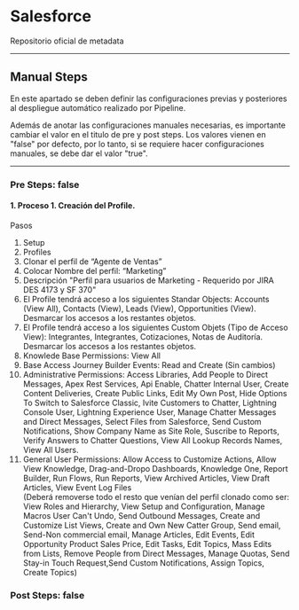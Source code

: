 # Salesforce

Repositorio oficial de metadata

--------

## Manual Steps

En este apartado se deben definir las configuraciones previas y posteriores al despliegue automático realizado por Pipeline.

Además de anotar las configuraciones manuales necesarias, es importante cambiar el valor en el titulo de pre y post steps. Los valores vienen en "false" por defecto, por lo tanto, si se requiere hacer configuraciones manuales, se debe dar el valor "true".

--------

### Pre Steps: false 
 

#### 1. Proceso 1. Creación del Profile.

Pasos

1. Setup
2. Profiles
3. Clonar el perfil de “Agente de Ventas”
4. Colocar Nombre del perfil: “Marketing”
5. Descripción "Perfil para usuarios de Marketing - Requerido por JIRA DES 4173 y SF 370"
6. El Profile tendrá acceso a los siguientes Standar Objects: Accounts (View All), Contacts (View), Leads (View), Opportunities (View). Desmarcar los accesos a los restantes objetos.
7. El Profile tendrá acceso a los siguientes Custom Objets (Tipo de Acceso View): Integrantes, Integrantes, Cotizaciones, Notas de Auditoría. Desmarcar los accesos a los restantes objetos.
8. Knowlede Base Permissions: View All
9. Base Access Journey Builder Events: Read and Create (Sin cambios)
10. Administrative Permissions: Access Libraries, Add People to Direct Messages, Apex Rest Services, Api Enable, Chatter Internal User, Create Content Deliveries, Create Public Links, Edit My Own Post, Hide Options To Switch to Salesforce Classic, Ivite Customers to Chatter, Lightning Console User, Lightning Experience User, Manage Chatter Messages and Direct Messages, Select Files from Salesforce, Send Custom Notifications, Show Company Name as Site Role, Suscribe to Reports, Verify Answers to Chatter Questions, View All Lookup Records Names, View All Users.
11. General User Permissions: Allow Access to Customize Actions, Allow View Knowledge, Drag-and-Dropo Dashboards, Knowledge One, Report Builder, Run Flows, Run Reports, View Archived Articles, View Draft Articles, View Event Log Files  
(Deberá removerse todo el resto que venían del perfil clonado como ser: View Roles and Hierarchy, View Setup and Configuration, Manage Macros User Can't Undo, Send Outbound Messages, Create and Customize List Views, Create and Own New Catter Group, Send email, Send-Non commercial email, Manage Articles, Edit Events, Edit Opportunity Product Sales Price, Edit Tasks, Edit Topics, Mass Edits from Lists, Remove People from Direct Messages, Manage Quotas, Send Stay-in Touch Request,Send Custom Notifications, Assign Topics, Create Topics)

### Post Steps: false




